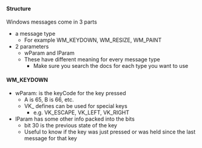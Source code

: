 
#### Structure
Windows messages come in 3 parts
- a message type
	- For example WM_KEYDOWN, WM_RESIZE, WM_PAINT
- 2 parameters
	- wParam and lParam
	- These have different meaning for every message type
		- Make sure you search the docs for each type you want to use

#### WM_KEYDOWN
- wParam: is the keyCode for the key pressed
	- A is 65, B is 66, etc.
	- VK_ defines can be used for special keys
		- e.g. VK_ESCAPE, VK_LEFT, VK_RIGHT
- lParam has some other info packed into the bits
	- bit 30 is the previous state of the key
	- Useful to know if the key was just pressed or was held since the last message for that key
